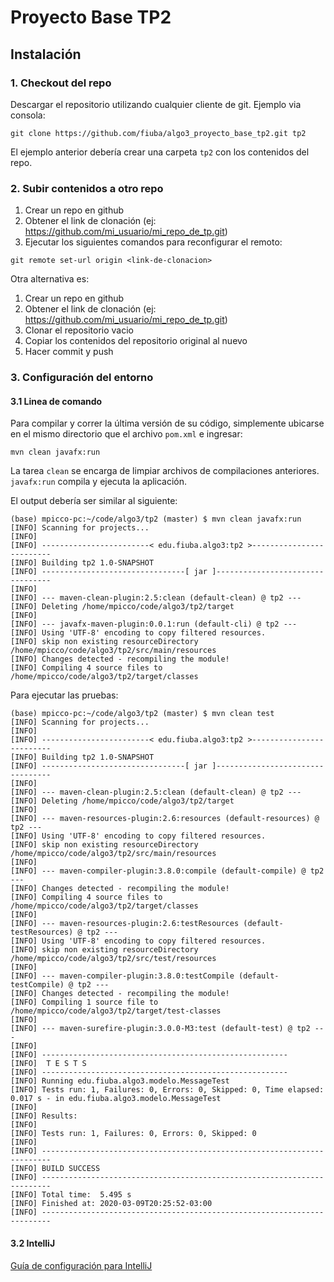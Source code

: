 # Proyecto Base TP2

## Instalación

### 1. Checkout del repo

Descargar el repositorio utilizando cualquier cliente de git. Ejemplo via consola:

```shell script
git clone https://github.com/fiuba/algo3_proyecto_base_tp2.git tp2
```

El ejemplo anterior debería crear una carpeta `tp2` con los contenidos del repo.

### 2. Subir contenidos a otro repo

1. Crear un repo en github
2. Obtener el link de clonación (ej: https://github.com/mi_usuario/mi_repo_de_tp.git)
3. Ejecutar los siguientes comandos para reconfigurar el remoto:

```shell script
git remote set-url origin <link-de-clonacion>
```

Otra alternativa es:

1. Crear un repo en github
2. Obtener el link de clonación (ej: https://github.com/mi_usuario/mi_repo_de_tp.git)
3. Clonar el repositorio vacio
4. Copiar los contenidos del repositorio original al nuevo
5. Hacer commit y push

### 3. Configuración del entorno

#### 3.1 Linea de comando

Para compilar y correr la última versión de su código, simplemente ubicarse en el mismo directorio que el archivo `pom.xml` e ingresar:

```shell script
mvn clean javafx:run
```

La tarea `clean` se encarga de limpiar archivos de compilaciones anteriores. `javafx:run` compila y ejecuta la aplicación.

El output debería ser similar al siguiente:

```shell script
(base) mpicco-pc:~/code/algo3/tp2 (master) $ mvn clean javafx:run
[INFO] Scanning for projects...
[INFO] 
[INFO] ------------------------< edu.fiuba.algo3:tp2 >-------------------------
[INFO] Building tp2 1.0-SNAPSHOT
[INFO] --------------------------------[ jar ]---------------------------------
[INFO] 
[INFO] --- maven-clean-plugin:2.5:clean (default-clean) @ tp2 ---
[INFO] Deleting /home/mpicco/code/algo3/tp2/target
[INFO] 
[INFO] --- javafx-maven-plugin:0.0.1:run (default-cli) @ tp2 ---
[INFO] Using 'UTF-8' encoding to copy filtered resources.
[INFO] skip non existing resourceDirectory /home/mpicco/code/algo3/tp2/src/main/resources
[INFO] Changes detected - recompiling the module!
[INFO] Compiling 4 source files to /home/mpicco/code/algo3/tp2/target/classes
```

Para ejecutar las pruebas:

```shell script
(base) mpicco-pc:~/code/algo3/tp2 (master) $ mvn clean test
[INFO] Scanning for projects...
[INFO] 
[INFO] ------------------------< edu.fiuba.algo3:tp2 >-------------------------
[INFO] Building tp2 1.0-SNAPSHOT
[INFO] --------------------------------[ jar ]---------------------------------
[INFO] 
[INFO] --- maven-clean-plugin:2.5:clean (default-clean) @ tp2 ---
[INFO] Deleting /home/mpicco/code/algo3/tp2/target
[INFO] 
[INFO] --- maven-resources-plugin:2.6:resources (default-resources) @ tp2 ---
[INFO] Using 'UTF-8' encoding to copy filtered resources.
[INFO] skip non existing resourceDirectory /home/mpicco/code/algo3/tp2/src/main/resources
[INFO] 
[INFO] --- maven-compiler-plugin:3.8.0:compile (default-compile) @ tp2 ---
[INFO] Changes detected - recompiling the module!
[INFO] Compiling 4 source files to /home/mpicco/code/algo3/tp2/target/classes
[INFO] 
[INFO] --- maven-resources-plugin:2.6:testResources (default-testResources) @ tp2 ---
[INFO] Using 'UTF-8' encoding to copy filtered resources.
[INFO] skip non existing resourceDirectory /home/mpicco/code/algo3/tp2/src/test/resources
[INFO] 
[INFO] --- maven-compiler-plugin:3.8.0:testCompile (default-testCompile) @ tp2 ---
[INFO] Changes detected - recompiling the module!
[INFO] Compiling 1 source file to /home/mpicco/code/algo3/tp2/target/test-classes
[INFO] 
[INFO] --- maven-surefire-plugin:3.0.0-M3:test (default-test) @ tp2 ---
[INFO] 
[INFO] -------------------------------------------------------
[INFO]  T E S T S
[INFO] -------------------------------------------------------
[INFO] Running edu.fiuba.algo3.modelo.MessageTest
[INFO] Tests run: 1, Failures: 0, Errors: 0, Skipped: 0, Time elapsed: 0.017 s - in edu.fiuba.algo3.modelo.MessageTest
[INFO] 
[INFO] Results:
[INFO] 
[INFO] Tests run: 1, Failures: 0, Errors: 0, Skipped: 0
[INFO] 
[INFO] ------------------------------------------------------------------------
[INFO] BUILD SUCCESS
[INFO] ------------------------------------------------------------------------
[INFO] Total time:  5.495 s
[INFO] Finished at: 2020-03-09T20:25:52-03:00
[INFO] ------------------------------------------------------------------------
```

#### 3.2 IntelliJ

[Guía de configuración para IntelliJ](./IntelliJ.md)
